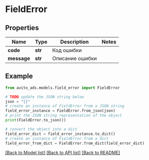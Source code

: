 # FieldError


## Properties

Name | Type | Description | Notes
------------ | ------------- | ------------- | -------------
**code** | **str** | Код ошибки | 
**message** | **str** | Описание ошибки | 

## Example

```python
from avito_ads.models.field_error import FieldError

# TODO update the JSON string below
json = "{}"
# create an instance of FieldError from a JSON string
field_error_instance = FieldError.from_json(json)
# print the JSON string representation of the object
print(FieldError.to_json())

# convert the object into a dict
field_error_dict = field_error_instance.to_dict()
# create an instance of FieldError from a dict
field_error_from_dict = FieldError.from_dict(field_error_dict)
```
[[Back to Model list]](../README.md#documentation-for-models) [[Back to API list]](../README.md#documentation-for-api-endpoints) [[Back to README]](../README.md)


